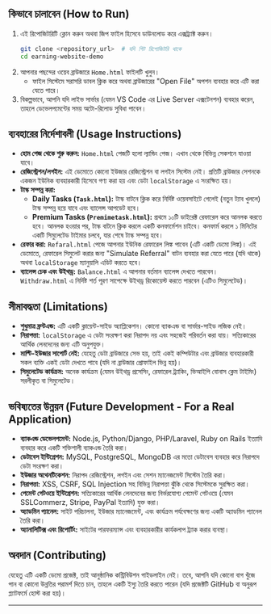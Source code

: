 
## কিভাবে চালাবেন (How to Run)

1.  এই রিপোজিটরিটি ক্লোন করুন অথবা জিপ ফাইল হিসেবে ডাউনলোড করে এক্সট্র্যাক্ট করুন।
    ```bash
    git clone <repository_url>  # যদি গিট রিপোজিটরি থাকে
    cd earning-website-demo
    ```
2.  আপনার পছন্দের ওয়েব ব্রাউজারে `Home.html` ফাইলটি খুলুন।
    *   ফাইল সিস্টেমে সরাসরি ডাবল ক্লিক করে অথবা ব্রাউজারের "Open File" অপশন ব্যবহার করে এটি করা যেতে পারে।
3.  বিকল্পভাবে, আপনি যদি লাইভ সার্ভার (যেমন VS Code এর Live Server এক্সটেনশন) ব্যবহার করেন, তাহলে ডেভেলপমেন্টের সময় অটো-রিলোড সুবিধা পাবেন।

## ব্যবহারের নির্দেশাবলী (Usage Instructions)

*   **হোম পেজ থেকে শুরু করুন:** `Home.html` পেজটি হলো ল্যান্ডিং পেজ। এখান থেকে বিভিন্ন সেকশনে যাওয়া যাবে।
*   **রেজিস্ট্রেশন/লগইন:** এই ডেমোতে কোনো ইউজার রেজিস্ট্রেশন বা লগইন সিস্টেম নেই। প্রতিটি ব্রাউজার সেশনকে একজন ইউনিক ব্যবহারকারী হিসেবে গণ্য করা হয় এবং ডেটা `localStorage` এ সংরক্ষিত হয়।
*   **টাস্ক সম্পন্ন করা:**
    *   **Daily Tasks (`Task.html`):** টাস্ক বাটনে ক্লিক করে নির্দিষ্ট ওয়েবসাইটে গেলেই (নতুন ট্যাব খুললে) টাস্ক সম্পন্ন হয়ে যাবে এবং ব্যালেন্স আপডেট হবে।
    *   **Premium Tasks (`Premimetask.html`):** প্রথমে ১০টি ডাইরেক্ট রেফারেল করে আনলক করতে হবে। আনলক হওয়ার পর, টাস্ক বাটনে ক্লিক করলে একটি কনফার্মেশন চাইবে। কনফার্ম করলে ১ মিনিটের একটি সিমুলেটেড টাইমার চলবে, যার শেষে টাস্ক সম্পন্ন হবে।
*   **রেফার করা:** `Refaral.html` পেজে আপনার ইউনিক রেফারেল লিঙ্ক পাবেন (এটি একটি ডেমো লিঙ্ক)। এই ডেমোতে, রেফারেল সিমুলেট করার জন্য "Simulate Referral" বাটন ব্যবহার করা যেতে পারে (যদি থাকে) অথবা `localStorage` ম্যানুয়ালি এডিট করতে হবে।
*   **ব্যালেন্স চেক এবং উইথড্র:** `Balance.html` এ আপনার বর্তমান ব্যালেন্স দেখতে পারবেন। `Withdraw.html` এ নির্দিষ্ট শর্ত পূরণ সাপেক্ষে উইথড্র রিকোয়েস্ট করতে পারবেন (এটিও সিমুলেটেড)।

## সীমাবদ্ধতা (Limitations)

*   **শুধুমাত্র ফ্রন্টএন্ড:** এটি একটি ক্লায়েন্ট-সাইড অ্যাপ্লিকেশন। কোনো ব্যাকএন্ড বা সার্ভার-সাইড লজিক নেই।
*   **নিরাপত্তা:** `localStorage` এ ডেটা সংরক্ষণ করা নিরাপদ নয় এবং সহজেই পরিবর্তন করা যায়। সত্যিকারের আর্থিক লেনদেনের জন্য এটি অনুপযুক্ত।
*   **মাল্টি-ইউজার সাপোর্ট নেই:** যেহেতু ডেটা ব্রাউজারে সেভ হয়, তাই একই কম্পিউটার এবং ব্রাউজার ব্যবহারকারী সকল ব্যক্তি একই ডেটা দেখতে পাবে (যদি না ব্রাউজার প্রোফাইল ভিন্ন হয়)।
*   **সিমুলেটেড কার্যক্রম:** অনেক কার্যক্রম (যেমন উইথড্র প্রসেসিং, রেফারেল ট্র্যাকিং, ভিআইপি বোনাস ক্লেম টাইমিং) সরলীকৃত বা সিমুলেটেড।

## ভবিষ্যতের উন্নয়ন (Future Development - For a Real Application)

*   **ব্যাকএন্ড ডেভেলপমেন্ট:** Node.js, Python/Django, PHP/Laravel, Ruby on Rails ইত্যাদি ব্যবহার করে একটি শক্তিশালী ব্যাকএন্ড তৈরি করা।
*   **ডেটাবেস ইন্টিগ্রেশন:** MySQL, PostgreSQL, MongoDB এর মতো ডেটাবেস ব্যবহার করে নিরাপদে ডেটা সংরক্ষণ করা।
*   **ইউজার অথেনটিকেশন:** নিরাপদ রেজিস্ট্রেশন, লগইন এবং সেশন ম্যানেজমেন্ট সিস্টেম তৈরি করা।
*   **নিরাপত্তা:** XSS, CSRF, SQL Injection সহ বিভিন্ন নিরাপত্তা ঝুঁকি থেকে সিস্টেমকে সুরক্ষিত করা।
*   **পেমেন্ট গেটওয়ে ইন্টিগ্রেশন:** সত্যিকারের আর্থিক লেনদেনের জন্য নির্ভরযোগ্য পেমেন্ট গেটওয়ে (যেমন SSLCommerz, Stripe, PayPal ইত্যাদি) যুক্ত করা।
*   **অ্যাডমিন প্যানেল:** সাইট পরিচালনা, ইউজার ম্যানেজমেন্ট, এবং কার্যক্রম পর্যবেক্ষণের জন্য একটি অ্যাডমিন প্যানেল তৈরি করা।
*   **অ্যানালিটিক্স এবং রিপোর্টিং:** সাইটের পারফরম্যান্স এবং ব্যবহারকারীর কার্যকলাপ ট্র্যাক করার ব্যবস্থা।

## অবদান (Contributing)

যেহেতু এটি একটি ডেমো প্রজেক্ট, তাই আনুষ্ঠানিক কন্ট্রিবিউশন গাইডলাইন নেই। তবে, আপনি যদি কোনো বাগ খুঁজে পান বা কোনো উন্নতির পরামর্শ দিতে চান, তাহলে একটি ইস্যু তৈরি করতে পারেন (যদি প্রজেক্টটি GitHub বা অনুরূপ প্ল্যাটফর্মে হোস্ট করা হয়)।

---

